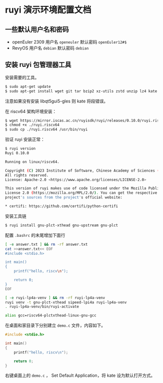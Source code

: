 # ruyi 演示环境配置文档

## 一些默认用户名和密码

+ openEuler 2309 用户名 ``openeuler`` 默认密码 ``openEuler12#$``
+ RevyOS 用户名 ``debian`` 默认密码 ``debian``

## 安装 ruyi 包管理器工具

安装需要的工具。

```bash
$ sudo apt-get update
$ sudo apt-get install wget git tar bzip2 xz-utils zstd unzip lz4 kate konsole libqt5gui5-gles
```

注意如果没有安装 libqt5gui5-gles 则 kate 将段错误。

在 riscv64 架构环境安装：

```bash
$ wget https://mirror.iscas.ac.cn/ruyisdk/ruyi/releases/0.10.0/ruyi.riscv64
$ chmod +x ./ruyi.riscv64
$ sudo cp ./ruyi.riscv64 /usr/bin/ruyi
```

验证 ruyi 安装正常：

```bash
$ ruyi version
Ruyi 0.10.0

Running on linux/riscv64.

Copyright (C) 2023 Institute of Software, Chinese Academy of Sciences (ISCAS).
All rights reserved.
License: Apache-2.0 <https://www.apache.org/licenses/LICENSE-2.0>

This version of ruyi makes use of code licensed under the Mozilla Public
License 2.0 (https://mozilla.org/MPL/2.0/). You can get the respective
project's sources from the project's official website:

* certifi: https://github.com/certifi/python-certifi

```

安装工具链

```bash
$ ruyi install gnu-plct-xthead gnu-upstream gnu-plct
```

配置 ``.bashrc`` 的末尾增加下面行

```bash
[ -e answer.txt ] && rm -rf answer.txt
cat >>answer.txt<< EOF
#include <stdio.h>

int main()
{
    printf("hello, riscv\n");

    return 0;
}
EOF

[ -e ruyi-lp4a-venv ] && rm -rf ruyi-lp4a-venv
ruyi venv -t gnu-plct-xthead sipeed-lpi4a ruyi-lp4a-venv
. ruyi-lp4a-venv/bin/ruyi-activate

alias gcc=riscv64-plctxthead-linux-gnu-gcc
```

在桌面和家目录下分别建立 ``demo.c`` 文件，内容如下。

```c
#include <stdio.h>

int main()
{
    printf("hello, riscv\n");

    return 0;
}
```

右键桌面上的 ``demo.c`` ， Set Default Application，将 kate 设为默认打开方式。
